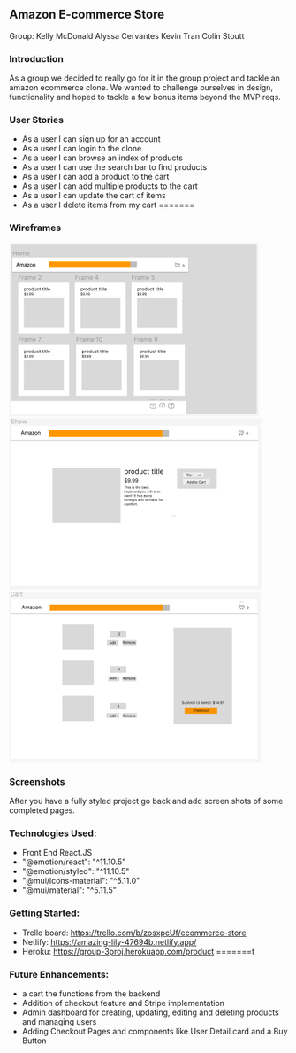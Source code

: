 ## Amazon E-commerce Store
Group:
Kelly McDonald
Alyssa Cervantes
Kevin Tran
Colin Stoutt

### Introduction
As a group we decided to really go for it in the group project and tackle an amazon ecommerce clone.  We wanted to challenge ourselves in design, functionality and hoped to tackle a few bonus items beyond the MVP reqs.  

### User Stories

- As a user I can sign up for an account
- As a user I can login to the clone
- As a user I can browse an index of products
- As a user I can use the search bar to find products
- As a user I can add a product to the cart
- As a user I can add multiple products to the cart
- As a user I can update the cart of items
- As a user I delete items from my cart
=======

### Wireframes
![Alt text](Screen%20Shot%202023-01-20%20at%2011.43.14%20AM.png)
![Alt text](Screen%20Shot%202023-01-20%20at%2011.43.27%20AM.png)
![Alt text](Screen%20Shot%202023-01-20%20at%2011.43.37%20AM.png)

### Screenshots
After you have a fully styled project go back and add screen shots of some completed pages.

### Technologies Used: 

- Front End React.JS
- "@emotion/react": "^11.10.5"
- "@emotion/styled": "^11.10.5"
- "@mui/icons-material": "^5.11.0"
- "@mui/material": "^5.11.5"

### Getting Started: 

- Trello board: https://trello.com/b/zosxpcUf/ecommerce-store
- Netlify: https://amazing-lily-47694b.netlify.app/
- Heroku: https://group-3proj.herokuapp.com/product
=======t


### Future Enhancements:
- a cart the functions from the backend
- Addition of checkout feature and Stripe implementation
- Admin dashboard for creating, updating, editing and deleting products and managing users
- Adding Checkout Pages and components like User Detail card and a Buy Button
  
